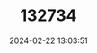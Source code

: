 ---
title: "132734"
category: "Hyporthodus niphobles"
draft: false
date: 2024-02-22 13:03:51
languages:
  English: ["Mero Machado", "Snowy Grouper", "Star-studded Grouper"]
  Spanish; Castilian: ["Baqueta Ploma", "Mero Manchado", "Murico"]
  French: ["Merou Tachete"]
---